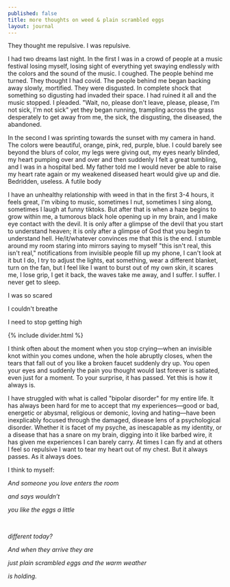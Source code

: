 ```yaml
---
published: false
title: more thoughts on weed & plain scrambled eggs
layout: journal
---
```


They thought me repulsive. I was repulsive.

I had two dreams last night. In the first I was in a crowd of people at a music festival losing myself, losing sight of everything yet swaying endlessly with the colors and the sound of the music. I coughed. The people behind me turned. They thought I had covid. The people behind me began backing away slowly, mortified. They were disgusted. In complete shock that something so digusting had invaded their space. I had ruined it all and the music stopped. I pleaded. "Wait, no, please don't leave, please, please, I'm not sick, I'm not sick" yet they began running, trampling across the grass desperately to get away from me, the sick, the disgusting, the diseased, the abandoned.

In the second I was sprinting towards the sunset with my camera in hand. The colors were beautiful, orange, pink, red, purple, blue. I could barely see beyond the blurs of color, my legs were giving out, my eyes nearly blinded, my heart pumping over and over and then suddenly I felt a great tumbling, and I was in a hospital bed. My father told me I would never be able to raise my heart rate again or my weakened diseased heart would give up and die. Bedridden, useless. A futile body

I have an unhealthy relationship with weed in that in the first 3-4 hours, it feels great, I'm vibing to music, sometimes I nut, sometimes I sing along, sometimes I laugh at funny tiktoks. But after that is when a haze begins to grow within me, a tumorous black hole opening up in my brain, and I make eye contact with the devil. It is only after a glimpse of the devil that you start to understand heaven; it is only after a glimpse of God that you begin to understand hell. He/it/whatever convinces me that this is the end. I stumble around my room staring into mirrors saying to myself "this isn't real, this isn't real," notifications from invisible people fill up my phone, I can't look at it but I do, I try to adjust the lights, eat something, wear a different blanket, turn on the fan, but I feel like I want to burst out of my own skin, it scares me, I lose grip, I get it back, the waves take me away, and I suffer. I suffer. I never get to sleep.

I was so scared

I couldn't breathe

I need to stop getting high

{% include divider.html %}

I think often about the moment when you stop crying—when an invisible knot within you comes undone, when the hole abruptly closes, when the tears that fall out of you like a broken faucet suddenly dry up. You open your eyes and suddenly the pain you thought would last forever is satiated, even just for a moment. To your surprise, it has passed. Yet this is how it always is.

I have struggled with what is called "bipolar disorder" for my entire life. It has always been hard for me to accept that my experiences—good or bad, energetic or abysmal, religious or demonic, loving and hating—have been inexplicably focused through the damaged, disease lens of a psychological disorder. Whether it is facet of my psyche, as inescapable as my identity, or a disease that has a snare on my brain, digging into it like barbed wire, it has given me experiences I can barely carry. At times I can fly and at others I feel so repulsive I want to tear my heart out of my chest. But it always passes. As it always does.

I think to myself:

_And someone you love enters the room_

_and says wouldn’t_

_you like the eggs a little_

<br>

_different today?_

_And when they arrive they are_

_just plain scrambled eggs and the warm weather_

_is holding._